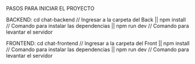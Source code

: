 PASOS PARA INICIAR EL PROYECTO

BACKEND:
cd chat-backend // Ingresar a la carpeta del Back || 
 npm install // Comando para instalar las dependencias ||
 npm run dev // Comando para levantar el servidor

FRONTEND: 
cd chat-frontend // Ingresar a la carpeta del Front ||
 npm install // Comando para instalar las dependencias ||
 npm run dev // Comando para levantar el servidor

